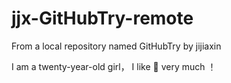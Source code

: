 # jjx-GitHubTry-remote
From a local repository named GitHubTry by jijiaxin

I am a twenty-year-old girl，
I like :pizza: very much ！
